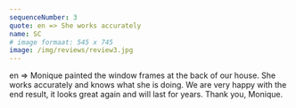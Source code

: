 ```yaml
---
sequenceNumber: 3
quote: en => She works accurately
name: SC
# image formaat: 545 x 745
image: /img/reviews/review3.jpg 
---
```

en => Monique painted the window frames at the back of our house. She works accurately and knows what she is doing. We are very happy with the end result, it looks great again and will last for years. Thank you, Monique.